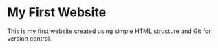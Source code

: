 # My First Website

This is my first website created using simple HTML structure and Git for version control.
